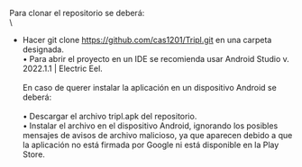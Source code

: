Para clonar el repositorio se deberá:\
\
  *	Hacer git clone https://github.com/cas1201/Tripl.git en una carpeta designada.\
  •	Para abrir el proyecto en un IDE se recomienda usar Android Studio v. 2022.1.1 | Electric Eel.\
\
En caso de querer instalar la aplicación en un dispositivo Android se deberá:\
\
  •	Descargar el archivo tripl.apk del repositorio.\
  •	Instalar el archivo en el dispositivo Android, ignorando los posibles mensajes de avisos de archivo malicioso, ya que aparecen debido a que la aplicación no está firmada por Google ni está disponible en la Play Store. 

